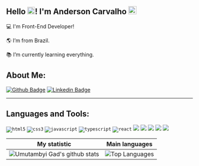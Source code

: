 ## Hello <img src="https://raw.githubusercontent.com/TheDudeThatCode/TheDudeThatCode/master/Assets/Earth.gif" width="20px">! I'm Anderson Carvalho <img src="https://user-images.githubusercontent.com/74038190/216120974-24a76b31-7f39-41f1-a38f-b3c1377cc612.png" width="22px">

💻 I'm Front-End Developer!

🌎 I’m from Brazil.

📚 I’m currently learning everything.


 

## About Me:


[![Github Badge](https://img.shields.io/badge/-Github-000?style=flat-square&logo=Github&logoColor=white&link=https://github.com/AndersonCarvalhoL)](https://github.com/AndersonCarvalhoL)
[![Linkedin Badge](https://img.shields.io/badge/-LinkedIn-blue?style=flat-square&logo=Linkedin&logoColor=white&link=https://www.linkedin.com/in/andersoncarvalhol/)]( https://www.linkedin.com/in/andersoncarvalhol/)


----------------------------------------------------------------------------------
## Languages and Tools:

<code><img aling="center" alt="html5" src="https://img.shields.io/badge/HTML5-E34F26?style=for-the-badge&logo=html5&logoColor=white" ></code>
<code><img alt="css3" src="https://img.shields.io/badge/CSS3-1572B6?style=for-the-badge&logo=css3&logoColor=white" ></code>
<code><img alt="javascript" src="https://img.shields.io/badge/JavaScript-F7DF1E?style=for-the-badge&logo=javascript&logoColor=black" ></code>
<code><img alt="typescript" src="https://img.shields.io/badge/TypeScript-007ACC?style=for-the-badge&logo=typescript&logoColor=white " ></code>
<code><img alt="react" src="https://img.shields.io/badge/React-20232A?style=for-the-badge&logo=react&logoColor=61DAFB " ></code>
<code><img src="https://img.shields.io/badge/Angular-DD0031?style=for-the-badge&logo=angular&logoColor=white"></code>
<code><img src="https://img.shields.io/badge/Tailwind_CSS-38B2AC?style=for-the-badge&logo=tailwind-css&logoColor=white"></code>
<code><img src="https://img.shields.io/badge/Node%20js-339933?style=for-the-badge&logo=nodedotjs&logoColor=white"></code>
<code><img src="https://img.shields.io/badge/Express%20js-000000?style=for-the-badge&logo=express&logoColor=white"></code>
<code><img src="https://img.shields.io/badge/MongoDB-4EA94B?style=for-the-badge&logo=mongodb&logoColor=white"></code>


| My statistic                                                                                                                                                            | Main languages                                                                                                                                                                     |
| ------------------------------------------------------------------------------------------------------------------------------------------------------------------------ | ---------------------------------------------------------------------------------------------------------------------------------------------------------------------------------- |
| ![Umutambyi Gad's github stats](https://github-readme-stats.vercel.app/api?username=AndersonCarvalhoL&show_icons=true&hide_border=true&count_private=true&theme=radical) | ![Top Languages](https://github-readme-stats.vercel.app/api/top-langs/?username=AndersonCarvalhoL&langs_count=10&count_private=true&hide_border=true&theme=radical&layout=compact) |
